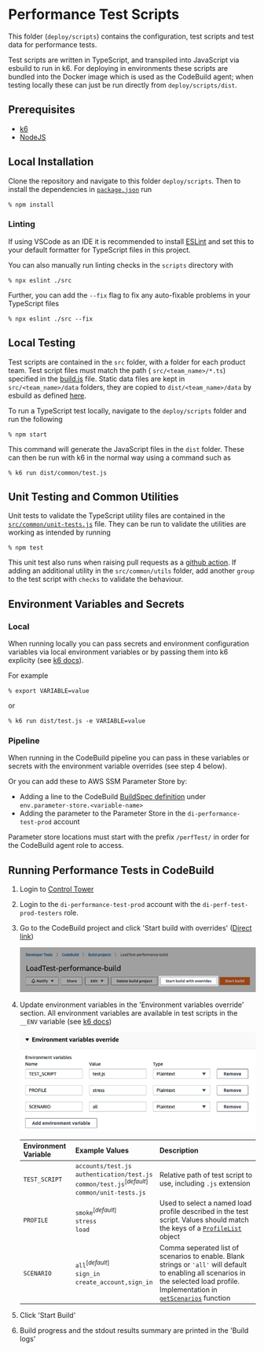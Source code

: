 # Performance Test Scripts

This folder (`deploy/scripts`) contains the configuration, test scripts and test data for performance tests.

Test scripts are written in TypeScript, and transpiled into JavaScript via esbuild to run in k6. For deploying in environments these scripts are bundled into the Docker image which is used as the CodeBuild agent; when testing locally these can just be run directly from `deploy/scripts/dist`.

## Prerequisites

- [k6](https://k6.io/docs/getting-started/installation)
- [NodeJS](https://nodejs.org/en/download/)

## Local Installation

Clone the repository and navigate to this folder `deploy/scripts`. Then to install the dependencies in [`package.json`](package.json) run

```console
% npm install
```

### Linting

If using VSCode as an IDE it is recommended to install [ESLint](https://marketplace.visualstudio.com/items?itemName=dbaeumer.vscode-eslint) and set this to your default formatter for TypeScript files in this project.

You can also manually run linting checks in the `scripts` directory with
```console
% npx eslint ./src
```

Further, you can add the `--fix` flag to fix any auto-fixable problems in your TypeScript files
```console
% npx eslint ./src --fix
```

## Local Testing

Test scripts are contained in the `src` folder, with a folder for each product team. Test script files must match the path ( `src/<team_name>/*.ts`) specified in the [build.js](build.js#L8) file. Static data files are kept in `src/<team_name>/data` folders, they are copied to `dist/<team_name>/data` by esbuild as defined [here](build.js#L17-L24).

To run a TypeScript test locally, navigate to the `deploy/scripts` folder and run the following

```console
% npm start
```
This command will generate the JavaScript files in the `dist` folder. These can then be run with k6 in the normal way using a command such as

```console
% k6 run dist/common/test.js
```

## Unit Testing and Common Utilities

Unit tests to validate the TypeScript utility files are contained in the [`src/common/unit-tests.js`](src/common/unit-tests.ts) file. They can be run to validate the utilities are working as intended by running

```console
% npm test
```

This unit test also runs when raising pull requests as a [github action](../../.github/workflows/pre-merge-checks.yml). If adding an additional utility in the `src/common/utils` folder, add another `group` to the test script with `checks` to validate the behaviour.

## Environment Variables and Secrets

### Local

When running locally you can pass secrets and environment configuration variables via local environment variables or by passing them into k6 explicity (see [k6 docs](https://k6.io/docs/using-k6/environment-variables/)).

For example
```console
% export VARIABLE=value
```
or
```console
% k6 run dist/test.js -e VARIABLE=value
```

### Pipeline

When running in the CodeBuild pipeline you can pass in these variables or secrets with the environment variable overrides (see step 4 below).

Or you can add these to AWS SSM Parameter Store by:

- Adding a line to the CodeBuild [BuildSpec definition](../template.yaml) under `env.parameter-store.<variable-name>`
- Adding the parameter to the Parameter Store in the `di-performance-test-prod` account

Parameter store locations must start with the prefix `/perfTest/` in order for the CodeBuild agent role to access.

## Running Performance Tests in CodeBuild

1.  Login to [Control Tower](https://uk-digital-identity.awsapps.com/start#/)

2. Login to the `di-performance-test-prod` account with the `di-perf-test-prod-testers` role.

3. Go to the CodeBuild project and click 'Start build with overrides' ([Direct link](https://eu-west-2.console.aws.amazon.com/codesuite/codebuild/projects/LoadTest-perftest/builds/start?region=eu-west-2))

    !['Start build with overrides' button](../../docs/start-build-with-overrides.png)

4. Update environment variables in the 'Environment variables override' section. All environment variables are available in test scripts in the `__ENV` variable (see [k6 docs](https://k6.io/docs/using-k6/environment-variables/))

    !['Environment variables override' section](../../docs/environment-variables-override.png)

    |Environment Variable|Example Values|Description|
    |-|-|-|
    |`TEST_SCRIPT`|`accounts/test.js`</br>`authentication/test.js`</br>`common/test.js`<sup>[_default_]</sup></br>`common/unit-tests.js`|Relative path of test script to use, including `.js` extension|
    |`PROFILE`|`smoke`<sup>[_default_]</sup></br>`stress`</br>`load`|Used to select a named load profile described in the test script. Values should match the keys of a [`ProfileList`](src/common/utils/config/load-profiles.ts#L4) object|
    |`SCENARIO`|`all`<sup>[_default_]</sup></br>`sign_in`</br>`create_account,sign_in`|Comma seperated list of scenarios to enable. Blank strings or `'all'` will default to enabling all scenarios in the selected load profile. Implementation in [`getScenarios`](src/common/utils/config/load-profiles.ts#L27-L36) function|

5. Click 'Start Build'

6. Build progress and the stdout results summary are printed in the 'Build logs'